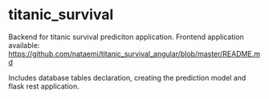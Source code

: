# titanic_survival
Backend for titanic survival prediciton application. 
Frontend application available:
https://github.com/nataemi/titanic_survival_angular/blob/master/README.md

Includes database tables declaration, creating the prediction model and flask rest application.
